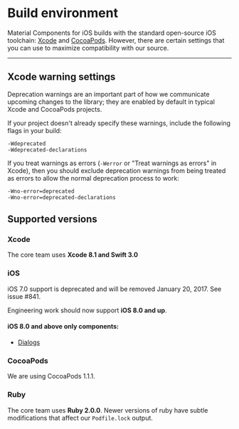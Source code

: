 <!--docs:
title: "Build environment"
layout: landing
section: docs
path: /docs/build-env/
-->

# Build environment

Material Components for iOS builds with the standard open-source iOS toolchain:
[Xcode](https://developer.apple.com/xcode/downloads/) and
[CocoaPods](https://cocoapods.org/about). However, there are certain settings
that you can use to maximize compatibility with our source.

- - -

## Xcode warning settings

Deprecation warnings are an important part of how we communicate upcoming
changes to the library; they are enabled by default in typical Xcode and
CocoaPods projects.

If your project doesn't already specify these warnings, include the following
flags in your build:

    -Wdeprecated
    -Wdeprecated-declarations

If you treat warnings as errors (`-Werror` or "Treat warnings as errors" in
Xcode), then you should exclude deprecation warnings from being treated as
errors to allow the normal deprecation process to work:

    -Wno-error=deprecated
    -Wno-error=deprecated-declarations

## Supported versions

### Xcode

The core team uses **Xcode 8.1 and Swift 3.0**

### iOS

iOS 7.0 support is deprecated and will be removed January 20, 2017. See issue #841.

Engineering work should now support **iOS 8.0 and up**.

#### iOS 8.0 and above only components:

* [Dialogs](https://github.com/material-components/material-components-ios/tree/develop/components/Dialogs)

### CocoaPods

We are using CocoaPods 1.1.1.

### Ruby

The core team uses **Ruby 2.0.0**. Newer versions of ruby have subtle modifications that affect our
`Podfile.lock` output.
